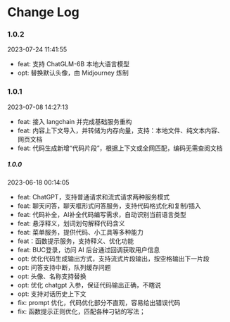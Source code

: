 # Change Log

### 1.0.2

2023-07-24 11:41:55

- feat: 支持 ChatGLM-6B 本地大语言模型
- opt: 替换默认头像，由 Midjourney 炼制

### 1.0.1

2023-07-08 14:27:13

- feat: 接入 langchain 并完成基础服务重构
- feat: 内容上下文导入，并转储为内存向量，支持：本地文件、纯文本内容、网页文档
- feat: 代码生成新增“代码片段”，根据上下文或全网匹配，编码无需查阅文档

##### 1.0.0

2023-06-18 00:14:05

- feat: ChatGPT，支持普通请求和流式请求两种服务模式
- feat: 聊天问答，聊天框形式问答服务，支持代码格式化和复制/插入
- feat: 代码补全，AI补全代码编写需求，自动识别当前语言类型
- feat: 悬浮释义，划词划句解释代码含义
- feat: 菜单服务，提供代码、小工具等多种能力
- feat：函数提示服务，支持释义、优化功能
- feat: BUC登录，访问 AI 后台通过回调获取用户信息
- opt: 优化代码生成输出方式，支持流式片段输出，按空格输出下一片段
- opt: 问答支持中断，队列缓存问题
- opt: 头像、名称支持替换
- opt: 优化 chatgpt 入参，保证代码输出正确，不瞎说
- opt: 支持对话历史上下文
- fix: prompt 优化，代码优化部分不直观，容易给出错误代码
- fix: 函数提示正则优化，匹配各种刁钻的写法；